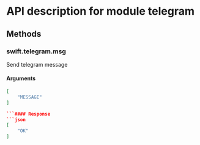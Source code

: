 # API description for module telegram
## Methods
### swift.telegram.msg
Send telegram message
#### Arguments 
```json
[
    "MESSAGE"
]

```#### Response 
```json
[
    "OK"
]

```
